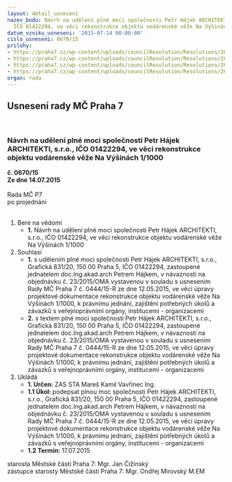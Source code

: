 ```yaml
---
layout: detail_usneseni
nazev_bodu: Návrh na udělení plné moci společnosti Petr Hájek ARCHITEKTI, s.r.o.,
  IČO 01422294, ve věci rekonstrukce objektu vodárenské věže Na Výšinách 1/1000
datum_vzniku_usneseni: '2015-07-14 00:00:00'
cislo_usneseni: 0670/15
prilohy:
- https://praha7.cz/wp-content/uploads/councilResolution/Resolutions/26179/44-15-priloha_01_hajekpm15.doc
- https://praha7.cz/wp-content/uploads/councilResolution/Resolutions/26179/44-15-priloha_02_hajekpm15.doc
- https://praha7.cz/wp-content/uploads/councilResolution/Resolutions/26179/44-15-priloha_03_hajekpm15.pdf
- https://praha7.cz/wp-content/uploads/councilResolution/Resolutions/26179/44-15-priloha_04_hajekpm15.pdf
organ: rada
---
```

<div id="ucUsn_pList" class="usn">
	<span><h2>Usnesení rady MČ Praha 7 </h2>
<br></span><div class="standBody">
<span><h3>Návrh na udělení plné moci společnosti Petr Hájek ARCHITEKTI, s.r.o., IČO 01422294, ve věci rekonstrukce objektu vodárenské věže Na Výšinách 1/1000</h3></span><div class="center">
		<strong>č. 0670/15</strong><br>
	</div>
<div class="center">
		<strong>Ze dne 14.07.2015</strong><br><br>
	</div>Rada MČ P7<br> po projednání<br><br><ol>
<li>Bere na vědomí<ul><li>
<strong>1.</strong> Návrh na udělení plné moci společnosti Petr Hájek ARCHITEKTI, s.r.o., IČO 01422294, ve věci rekonstrukce objektu vodárenské věže Na Výšinách 1/1000</li></ul>
</li>
<li>Souhlasí<ul>
<li>
<strong>1.</strong> s udělením plné moci společnosti Petr Hájek ARCHITEKTI, s.r.o., Grafická 831/20, 150 00 Praha 5, IČO 01422294, zastoupené jednatelem doc.Ing.akad.arch Petrem Hájkem, v návaznosti na objednávku č. 23/2015/OMA vystavenou v souladu s usnesením Rady MČ Praha 7 č. 0444/15-R ze dne 12.05.2015, ve věci úpravy projektové dokumentace rekonstrukce objektu vodárenské věže Na Výšinách 1/1000, k právnímu jednání, zajištění potřebných úkolů a závazků s veřejnoprávními orgány, institucemi - organizacemi</li>
<li>
<strong>2.</strong> s textem plné moci společnosti Petr Hájek ARCHITEKTI, s.r.o., Grafická 831/20, 150 00 Praha 5, IČO 01422294, zastoupené jednatelem doc.Ing.akad.arch Petrem Hájkem, v návaznosti na objednávku č. 23/2015/OMA vystavenou v souladu s usnesením Rady MČ Praha 7 č. 0444/15-R ze dne 12.05.2015, ve věci úpravy projektové dokumentace rekonstrukce objektu vodárenské věže Na Výšinách 1/1000, k právnímu jednání, zajištění potřebných úkolů a závazků s veřejnoprávními orgány, institucemi - organizacemi      </li>
</ul>
</li>
<li>Ukládá<ul>
<li>
<strong>1. Určen: </strong>ZAS STA Mareš Kamil Vavřinec Ing.</li>
<li>
<strong>1.1 Úkol: </strong>podepsat plnou moc společnosti Petr Hájek ARCHITEKTI, s.r.o., Grafická 831/20, 150 00 Praha 5, IČO 01422294, zastoupené jednatelem doc.Ing.akad.arch Petrem Hájkem, v návaznosti na objednávku č. 23/2015/OMA vystavenou v souladu s usnesením Rady MČ Praha 7 č. 0444/15-R ze dne 12.05.2015, ve věci úpravy projektové dokumentace rekonstrukce objektu vodárenské věže Na Výšinách 1/1000, k právnímu jednání, zajištění potřebných úkolů a závazků s veřejnoprávními orgány, institucemi - organizacemi</li>
<li>
<strong>1.2 Termín: </strong>17.07.2015</li>
</ul>
</li>
</ol>starosta Městské části Praha 7: Mgr. Jan Čižinský<br>zástupce starosty Městské části Praha 7: Mgr. Ondřej Mirovský M.EM 
</div>
</div>